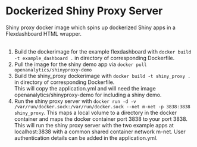 # Dockerized Shiny Proxy Server

Shiny proxy docker image which spins up dockerized Shiny apps in a Flexdashboard HTML wrapper. <br> <br>

1. Build the dockerimage for the example flexdashboard with `docker build -t example_dashboard .` in directory of corresponding Dockerfile. <br>
2. Pull the image for the shiny demo app via `docker pull openanalytics/shinyproxy-demo` <br>
3. Build the shiny_proxy dockerimage with `docker build -t shiny_proxy .` in directory of corresponding Dockerfile. <br>
This will copy the application.yml and will need the image openanalytics/shinyproxy-demo for including a shiny demo. <br>
4. Run the shiny proxy server with `docker run -d -v /var/run/docker.sock:/var/run/docker.sock --net m-net -p 3838:3838 shiny_proxy`. This maps a local volume to a directory in the docker container and maps the docker container port 3838 to your port 3838. This will run the shiny proxy server with the two example apps at localhost:3838 with a common shared container network m-net. User authentication details can be added in the application.yml.

